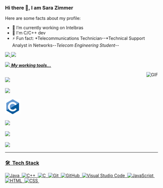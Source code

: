 ### Hi there 👋, I am Sara Zimmer

Here are some facts about my profile:

- 🔭 I’m currently working on Intelbras
- 🌱 I'm C/C++ dev
- ⚡ Fun fact: *Telecommunications Technician--*Technical Support Analyst in Networks--*Telecom Engineering Student--*


<div>
  <a href="https://github.com/saraazimmer">
  <img height="180em" src="https://github-readme-stats-sigma-five.vercel.app/api?username=saraazimmer&show_icons=true&theme=dracula&include_all_commits=true&count_private=true"/>
  <img height="180em" src="https://github-readme-stats-sigma-five.vercel.app/api/top-langs/?username=saraazimmer&layout=compact&langs_count=7&theme=dracula"/>
</div>
  
  <img src="https://media.giphy.com/media/iY8CRBdQXODJSCERIr/giphy.gif" width="30px">&nbsp;***My working tools...***
<p align="left">
   <img align="right" alt="GIF" src="https://i.pinimg.com/originals/e4/26/70/e426702edf874b181aced1e2fa5c6cde.gif" />
  
  <code> <img height="50" src="https://www.vectorlogo.zone/logos/java/java-ar21.svg"> </code>
  <code> <img height="50" src="https://raw.githubusercontent.com/detain/svg-logos/780f25886640cef088af994181646db2f6b1a3f8/svg/c.svg"> </code>
  <code> <img height="50" src="https://raw.githubusercontent.com/devicons/devicon/1119b9f84c0290e0f0b38982099a2bd027a48bf1/icons/c/c-original.svg"> </code>
  <code> <img height="50" src="https://www.vectorlogo.zone/logos/w3_html5/w3_html5-ar21.svg"> </code>
  <code> <img height="50" src="https://www.vectorlogo.zone/logos/javascript/javascript-ar21.svg"> </code>
  <code> <img height="50" src="https://www.vectorlogo.zone/logos/netlifyapp_watercss/netlifyapp_watercss-ar21.svg"> </code>
  
 
  <hr>
  <p align="center">

 ### 🛠 &nbsp;Tech Stack
    
![Java](https://img.shields.io/badge/-java-05122A?style=flat&logo=java&logoColor=1572B6)&nbsp;
![C++](https://img.shields.io/badge/-C++-05122A?style=flat&logo=C&logoColor=A8B9CC)&nbsp;
![C](https://img.shields.io/badge/-C-05122A?style=flat&logo=C&logoColor=A8B9CC)&nbsp;
![Git](https://img.shields.io/badge/-Git-05122A?style=flat&logo=git)&nbsp;
![GitHub](https://img.shields.io/badge/-GitHub-05122A?style=flat&logo=github)&nbsp;
![Visual Studio Code](https://img.shields.io/badge/-Visual%20Studio%20Code-05122A?style=flat&logo=visual-studio-code&logoColor=007ACC)&nbsp;
![JavaScript](https://img.shields.io/badge/-JavaScript-05122A?style=flat&logo=javascript)&nbsp;
![HTML](https://img.shields.io/badge/-HTML-05122A?style=flat&logo=HTML5)&nbsp;
![CSS](https://img.shields.io/badge/-CSS-05122A?style=flat&logo=CSS3&logoColor=1572B6)&nbsp;


